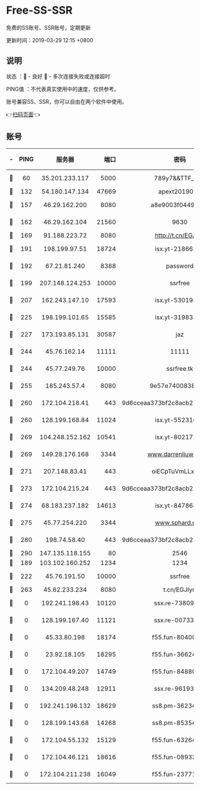 # Free-SS-SSR

免费的SS账号、SSR账号，定期更新

更新时间：2019-03-29 12:15 +0800

## 说明

状态     ：🙂 - 良好 🙁 - 多次连接失败或连接超时

PING值   ：不代表真实使用中的速度，仅供参考。

账号兼容SS、SSR，你可以自由在两个软件中使用。

👉[扫码页面](https://liesauer.github.io/Free-SS-SSR/)👈

## 账号

|-|PING|服务器|端口|密码|加密方式|区域|
|:----:|:----:|:-----:|-----:|:----:|:----:|:----:|
|🙂|60|35.201.233.117|5000|789y7&&TTF_+><|aes-256-cfb|US|
|🙂|132|54.180.147.134|47669|apext2019001|chacha20|KR|
|🙂|157|46.29.162.200|8080|a8e9003f0449cea5|chacha20-ietf|RU|
|🙂|162|46.29.162.104|21560|9630|aes-128-ctr|RU|
|🙂|169|91.188.223.72|8080|http://t.cn/EGJIyrl|rc4-md5|RU|
|🙂|191|198.199.97.51|18724|isx.yt-21866336|aes-256-cfb|US|
|🙂|192|67.21.81.240|8388|password|aes-256-cfb|US|
|🙂|199|207.148.124.253|10000|ssrfree|aes-256-cfb|SG|
|🙂|207|162.243.147.10|17593|isx.yt-53019880|aes-256-cfb|US|
|🙂|225|198.199.101.65|15585|isx.yt-31983348|aes-256-cfb|US|
|🙂|227|173.193.85.131|30587|jaz|aes-256-cfb|US|
|🙂|244|45.76.162.14|11111|11111|aes-256-cfb|SG|
|🙂|244|45.77.249.76|10000|ssrfree.tk|aes-256-cfb|SG|
|🙂|255|185.243.57.4|8080|9e57e7400838a01e|chacha20-ietf|US|
|🙂|260|172.104.218.41|443|9d6cceaa373bf2c8acb22e60b6a58be6|aes-256-cfb|US|
|🙂|260|128.199.168.84|11024|isx.yt-55231096|aes-256-cfb|SG|
|🙂|269|104.248.152.162|10541|isx.yt-80217237|aes-256-cfb|SG|
|🙂|269|149.28.176.168|3344|www.darrenliuwei.com|aes-256-cfb|AU|
|🙂|271|207.148.83.41|443|oiECpTuVmLLxk4Ts|aes-256-cfb|AU|
|🙂|273|172.104.215.24|443|9d6cceaa373bf2c8acb22e60b6a58be6|aes-256-cfb|US|
|🙂|274|68.183.237.182|14613|isx.yt-84786883|aes-256-cfb|SG|
|🙂|275|45.77.254.220|3344|www.sphard.com|aes-256-cfb|SG|
|🙂|280|198.74.58.40|443|9d6cceaa373bf2c8acb22e60b6a58be6|aes-256-cfb|US|
|🙂|290|147.135.118.155|80|2546|chacha20|US|
|🙂|189|103.102.160.252|1234|1234|rc4-md5|JP|
|🙂|222|45.76.191.50|10000|ssrfree|aes-256-cfb|SG|
|🙂|263|45.62.233.234|8080|t.cn/EGJIyrl|rc4-md5|CA|
|🙁|0|192.241.198.43|10120|ssx.re-73809534|aes-256-cfb|US|
|🙁|0|128.199.167.40|11121|ssx.re-00733888|aes-256-cfb|SG|
|🙁|0|45.33.80.198|18174|f55.fun-80400904|aes-256-cfb|US|
|🙁|0|23.92.18.105|18295|f55.fun-36624119|aes-256-cfb|US|
|🙁|0|172.104.49.207|14749|f55.fun-84880621|aes-256-cfb|SG|
|🙁|0|134.209.48.248|12911|ssx.re-96193114|aes-256-cfb|US|
|🙁|0|192.241.196.132|18629|ss8.pm-36234428|aes-256-cfb|US|
|🙁|0|128.199.143.68|14268|ss8.pm-85354499|aes-256-cfb|SG|
|🙁|0|172.104.55.132|15129|f55.fun-63264424|aes-256-cfb|SG|
|🙁|0|172.104.46.121|18616|f55.fun-08933547|aes-256-cfb|SG|
|🙁|0|172.104.211.238|16049|f55.fun-23771656|aes-256-cfb|US|
